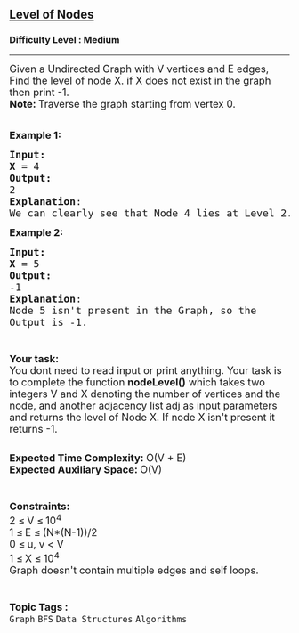 <h2><a href="https://practice.geeksforgeeks.org/problems/level-of-nodes-1587115620/1">Level of Nodes</a></h2><h3>Difficulty Level : Medium</h3><hr><div class="problems_problem_content__Xm_eO"><p><span style="font-size: 18px;">Given a Undirected Graph with V vertices and E edges, </span><span style="font-size: 18px;">Find the level of node X. if X does not exist in the graph then print -1.<br><strong>Note:&nbsp;</strong>Traverse the graph starting from vertex 0.<br>&nbsp; </span></p>
<p><span style="font-size: 18px;"><strong>Example 1:</strong></span></p>
<pre><span style="font-size: 18px;"><strong>Input:</strong></span>
<img src="https://media.geeksforgeeks.org/img-practice/PROD/addEditProblem/701248/Web/Other/afb73eb4-8c50-4e77-b161-e3fd4d35939c_1685086954.png" alt="">
<span style="font-size: 18px;"><strong>X</strong> = 4</span>
<span style="font-size: 18px;"><strong>Output:</strong>
2
<strong>Explanation</strong>:
</span><img src="https://media.geeksforgeeks.org/img-practice/PROD/addEditProblem/701248/Web/Other/ef6cced7-96f1-46e4-bf8b-4fc091c04ee7_1685086954.png" alt="">
<span style="font-size: 18px;">We can clearly see that Node 4 lies at Level 2.</span>
</pre>
<p><span style="font-size: 18px;"><strong>Example 2:</strong></span></p>
<pre><span style="font-size: 18px;"><strong>Input:</strong></span>
<img src="https://media.geeksforgeeks.org/img-practice/PROD/addEditProblem/701248/Web/Other/79ea2467-b795-4328-a0aa-d2679f671e55_1685086954.png" alt="">
<span style="font-size: 18px;"><strong>X</strong> = 5</span>
<span style="font-size: 18px;"><strong>Output:</strong>
-1
<strong>Explanation</strong>:
Node 5 isn't present in the Graph, so the
Output is -1.</span>
</pre>
<p>&nbsp;</p>
<p><span style="font-size: 18px;"><strong>Your task:</strong></span><br><span style="font-size: 18px;">You dont need to read input or print anything. Your task is to complete the function <strong>nodeLevel()</strong>&nbsp;which takes two integers V and X denoting the number of vertices and the node, and another adjacency list adj as input parameters and returns the level of Node X. If node X isn't present it returns -1.</span></p>
<p><br><span style="font-size: 18px;"><strong>Expected Time Complexity:&nbsp;</strong>O(V + E)<br><strong>Expected Auxiliary Space:&nbsp;</strong>O(V)</span></p>
<p>&nbsp;</p>
<p><span style="font-size: 18px;"><strong>Constraints:</strong><br>2 </span> <span style="font-size: 18px;">≤</span> <span style="font-size: 18px;"> V </span> <span style="font-size: 18px;">≤</span> <span style="font-size: 18px;"> 10<sup>4</sup><br>1 </span> <span style="font-size: 18px;">≤</span> <span style="font-size: 18px;"> E </span> <span style="font-size: 18px;">≤</span> <span style="font-size: 18px;"> (N*(N-1))/2<br>0 </span> <span style="font-size: 18px;">≤</span> <span style="font-size: 18px;">u, v &lt; V</span><br><span style="font-size: 18px;">1 </span> <span style="font-size: 18px;">≤</span> <span style="font-size: 18px;"> X </span> <span style="font-size: 18px;">≤</span> <span style="font-size: 18px;"> 10<sup>4</sup><br>Graph doesn't contain multiple edges and self loops.</span></p></div><br><p><span style=font-size:18px><strong>Topic Tags : </strong><br><code>Graph</code>&nbsp;<code>BFS</code>&nbsp;<code>Data Structures</code>&nbsp;<code>Algorithms</code>&nbsp;